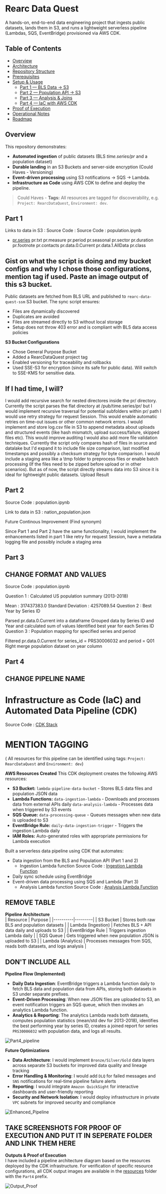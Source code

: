 # Rearc Data Quest

A hands-on, end-to-end data engineering project that ingests public datasets, lands them in S3, and runs a lightweight serverless pipeline (Lambdas, SQS, EventBridge) provisioned via AWS CDK.

## Table of Contents
- [Overview](#overview)
- [Architecture](#architecture)
- [Repository Structure](#repository-structure)
- [Prerequisites](#prerequisites)
- [Setup & Usage](#setup--usage)
  - [Part 1 — BLS Data → S3](#part-1--bls-data--s3)
  - [Part 2 — Population API → S3](#part-2--population-api--s3)
  - [Part 3 — Analysis & Joins](#part-3--analysis--joins)
  - [Part 4 — IaC with AWS CDK](#part-4--iac-with-aws-cdk)
- [Proof of Execution](#proof-of-execution)
- [Operational Notes](#operational-notes)
- [Roadmap](#roadmap)

## Overview
This repository demonstrates:

- **Automated ingestion** of public datasets (BLS *time.series/pr* and a population dataset)
- **Durable landing** in an S3 Buckets and server-side encryption (Could Haves - Versioning) 
- **Event-driven processing** using S3 notifications → SQS → Lambda.
- **Infrastructure as Code** using AWS CDK to define and deploy the pipeline.

> Could Haves - **Tags:** All resources are tagged for discoverability, e.g. `Project: RearcDataQuest`, `Environment: dev`.

## Part 1

Links to data in S3 :
Source Code : Source Code : population.ipynb

- [pr.series](https://rearc-data-quest-ssm.s3.us-east-2.amazonaws.com/bls/pr/pr.series)
pr.txt
pr.measure
pr.period
pr.seasonal
pr.sector
pr.duration
pr.footnote
pr.contacts
pr.data.0.Current
pr.data.1.AllData
pr.class


## Gist on what the script is doing and my bucket configs and why I chose those configurations, mention tag if used. Paste an image output of this s3 bucket.

Public datasets are fetched from BLS URL and published to `rearc-data-quest-ssm` S3 bucket. The sync script ensures:
- Files are dynamically discovered
- Duplicates are avoided
- Files are streamed directly to S3 without local storage
- Setup does not throw 403 error and is compliant with BLS data access policies

**S3 Bucket Configurations**
- Chose General Purpose Bucket
- Added a RearcDataQuest project tag
- Enabled versioning for traceability and rollbacks
- Used SSE-S3 for encryption (since its safe for public data). Will switch to SSE-KMS for sensitive data.

## If I had time, I will?

I would add recursive search for nested directores inside the pr/ directory. Currently the script parses the flat directory at /pub/time.series/pr/ but I would implement recursive traversal for potential subfolders within pr/ path
I would use retry strategy for request Session. This would enable automatic retries on time-out issues or other common network errors.
I would implement and store log.csv file in S3 to append metadata about uploads and structured events (like hash mismatch, upload success/failure, skipped files etc). This would improve auditing
I would also add more file validation techniques. Currently the script only compares hash of files in source and datalake but I'd expand it to include file size comparison, last modified timestamps and possibly a checksum strategy for byte comparison.
I would include a staging area like a \tmp folder to preprocess files or enable batch processing (If the files need to be zipped before upload or in other scenarios). But as of now, the script directly streams data into S3 since it is ideal for lightweight public datasets.
Upload Result



## Part 2
Source Code : population.ipynb

Link to data in S3 : nation_population.json

Future Continous Improvement (Find synonym)

Since Part 1 and Part 2 have the same functionality, I would implement the enhancements listed in part 1 like retry for request Session, have a metadata logging file and possibly include a staging area


## Part 3

## CHANGE FORMAT AND VALUES 


Source Code : population.ipynb

Question 1 : Calculated US population summary (2013-2018)

Mean : 317437383.0
Standard Deviation : 4257089.54
Question 2 : Best Year by Series ID

Parsed pr.data.0.Current into a dataframe
Grouped data by Series ID and Year and calculated sum of values
Identified best year for each Series ID
Question 3 : Population mapping for specified series and period

Filtered pr.data.0.Current for series_id = PRS30006032 and period = Q01
Right merge population dataset on year column

## Part 4

## CHANGE PIPELINE NAME

# **Infrastructure as Code (IaC) and Automated Data Pipeline (CDK)** 
Source Code : [CDK Stack](./part4_aws_cdk/part4_aws_cdk_stack.py)    

# MENTION TAGGING 

( All resources for this pipeline can be identified using tags: `Project: RearcDataQuest` and `Environment: dev`)

**AWS Resources Created**
This CDK deployment creates the following AWS resources:
- **S3 Bucket:** `lambda-pipeline-data-bucket` - Stores BLS data files and population JSON data
- **Lambda Functions:**
  `data-ingestion-lambda` - Downloads and processes data from external APIs daily
  `data-analysis-lambda` - Processes data when triggered by S3 events
- **SQS Queue:** `data-processing-queue` - Queues messages when new data is uploaded to S3
- **EventBridge Rule:** `daily-data-ingestion-trigger` - Triggers the ingestion Lambda daily
- **IAM Roles:** Auto-generated roles with appropriate permissions for Lambda execution  


Built a serverless data pipeline using CDK that automates:
- Data ingestion from the BLS and Population API (Part 1 and 2)
  - Ingestion Lambda function Source Code : [Ingestion Lambda Function](./lambda_functions/data_ingestion/lambda_func.py)
- Daily sync schedule using EventBridge
- Event-driven data processing using SQS and Lambda (Part 3)
  - Analysis Lambda function Source Code : [Analysis Lambda Function](./lambda_functions/data_analysis/lambda_func.py)

## REMOVE TABLE 

**Pipeline Architecture**  
| Resource | Purpose |
|----------|---------|
| S3 Bucket | Stores both raw BLS and population datasets |
| Lambda (Ingestion) | Fetches BLS + API data daily and uploads to S3 |
| EventBridge Rule | Triggers ingestion Lambda daily |
| SQS Queue | Gets triggered when new population JSON is uploaded to S3 |
| Lambda (Analytics) | Processes messages from SQS, reads both datasets, and logs analysis |

## DON'T INCLUDE ALL

**Pipeline Flow (Implemented)**  
- **Daily Data Ingestion**: EventBridge triggers a Lambda function daily to fetch BLS data and population data from APIs, storing both datasets in S3 under separate prefixes.
- **Event-Driven Processing**: When new JSON files are uploaded to S3, an event notification triggers an SQS queue, which then invokes an analytics Lambda function.
- **Analytics & Reporting**: The analytics Lambda reads both datasets, computes population statistics (mean/std dev for 2013-2018), identifies the best performing year by series ID, creates a joined report for series `PRS30006032` with population data, and logs all results.

![Part4_pipeline](/resources/Part4_pipeline.png)

**Future Optimizations**  
- **Data Architecture**: I would implement `Bronze/Silver/Gold` data layers across separate S3 buckets for improved data quality and lineage tracking
- **Error Handling & Monitoring**: I would add `DLQ` for failed messages and `SNS` notifications for real-time pipeline failure alerts  
- **Reporting**: I would integrate `Amazon QuickSight` for interactive dashboards and user-friendly reporting
- **Security and Network Isolation**: I would deploy infrastructure in private `VPC` subnets for improved security and compliance

 ![Enhanced_Pipeline](/resources/Enhanced_Part4_Pipeline.png) 

## TAKE SCREENSHOTS FOR PROOF OF EXECUTION AND PUT IT IN SEPERATE FOLDER AND LINK THEM HERE

**Outputs & Proof of Execution**  
I have included a pipeline architecture diagram based on the resources deployed by the CDK infrastructure. For verification of specific resource configurations, all CDK output images are available in the [resources](/resources) folder with the `Part4` prefix.

![Output_Proof](/resources/Output_Proof.jpeg)

